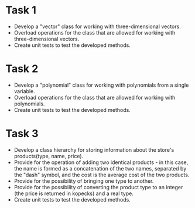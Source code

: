 # Task 1
* Develop a "vector" class for working with three-dimensional vectors.
* Overload operations for the class that are allowed for working with three-dimensional vectors.
* Create unit tests to test the developed methods.
# Task 2
* Develop a "polynomial" class for working with polynomials from a single variable.
* Overload operations for the class that are allowed for working with polynomials.
* Create unit tests to test the developed methods.
# Task 3
* Develop a class hierarchy for storing information about the store's products(type, name, price).
* Provide for the operation of adding two identical products - in this case, the name is formed as a concatenation of the two names, separated by the "dash" symbol, and the cost is the average cost of the two products.
* Provide for the possibility of bringing one type to another.
* Provide for the possibility of converting the product type to an integer (the price is returned in kopecks) and a real type.
* Create unit tests to test the developed methods.
